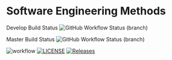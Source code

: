 # Software Engineering Methods
Develop Build Status ![GitHub Workflow Status (branch)](https://img.shields.io/github/actions/workflow/status/HeinHN/cwgroup/main.yml?branch=develop)

Master Build Status ![GitHub Workflow Status (branch)](https://img.shields.io/github/actions/workflow/status/HeinHN/cwgroup/main.yml?branch=master)

![workflow](https://github.com/HeinHN/cwgroup/actions/workflows/main.yml/badge.svg)
[![LICENSE](https://img.shields.io/github/license/HeinHN/sem.svg?style=flat-square)](https://github.com/HeinHN/sem/blob/master/LICENSE)
[![Releases](https://img.shields.io/github/release/HeinHN/sem/all.svg?style=flat-square)](https://github.com/HeinHN/sem/releases)